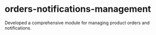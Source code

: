 # orders-notifications-management
Developed a comprehensive module for managing product orders and notifications. 
